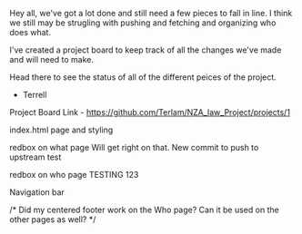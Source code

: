 <!-- Terrell's -->
Hey all, we've got a lot done and still need a few pieces to fall in line. 
I think we still may be strugling with pushing and fetching and organizing who does what. 

I've created a project board to keep track of all the changes we've made and will need to make. 

Head there to see the status of all of the different peices of the project. 

- Terrell 

Project Board Link -  https://github.com/Terlam/NZA_law_Project/projects/1

<!-- Alax's Work-->
index.html page and styling


<!-- Josey's  Work--><!-- Test -->
redbox on what page 
Will get right on that. 
New commit to push to upstream test


<!-- Stephanie's Work -->
redbox on who page
TESTING 123


<!-- Monica's Work-->
Navigation bar 

/* Did my centered footer work on the Who page? Can it be used on the other pages as well? */

